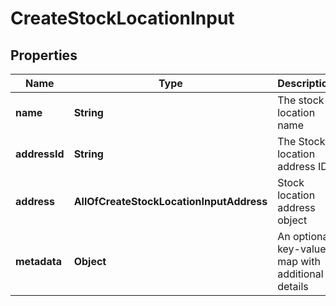 # CreateStockLocationInput

## Properties
Name | Type | Description | Notes
------------ | ------------- | ------------- | -------------
**name** | **String** | The stock location name | 
**addressId** | **String** | The Stock location address ID |  [optional]
**address** | **AllOfCreateStockLocationInputAddress** | Stock location address object |  [optional]
**metadata** | **Object** | An optional key-value map with additional details |  [optional]
